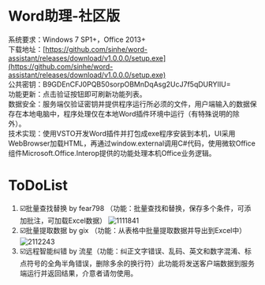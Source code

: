 # Word助理-社区版
系统要求：Windows 7 SP1+，Office 2013+  
下载地址：[https://github.com/sinhe/word-assistant/releases/download/v1.0.0.0/setup.exe](https://github.com/sinhe/word-assistant/releases/download/v1.0.0.0/setup.exe)  
公共密钥：B9GDEnCFJ0PQB50sorpOBMnDqAsg2UcJ7f5qDURYIIU=  
功能更新：点击验证按钮即可刷新功能列表。  
数据安全：服务端仅验证密钥并提供程序运行所必须的文件，用户端输入的数据保存在本地电脑中，程序处理仅在本地Word插件环境中运行（有特殊说明的除外）。  
技术实现：使用VSTO开发Word插件并打包成exe程序安装到本机，UI采用WebBrowser加载HTML，再通过window.external调用C#代码，使用微软Office组件Microsoft.Office.Interop提供的功能处理本机Office业务逻辑。  
# ToDoList
1. ☑️批量查找替换 by fear798 （功能：批量查找和替换，保存多个条件，可添加批注，可加载Excel数据）
![1111841](https://github.com/user-attachments/assets/3f81b02c-a6af-40de-bbbd-ffd9cc35e002)
2. ☑️批量提取数据 by gix （功能：从表格中批量提取数据并导出到Excel中）
![2112243](https://github.com/user-attachments/assets/4cbc90db-ac28-46a2-b917-abc5482dc626)
3. ☑️远程智能纠错 by 流星（功能：纠正文字错误、乱码、英文和数字混淆、标点符号的全角半角错误，删除多余的换行符）此功能将发送客户端数据到服务端运行并返回结果，介意者请勿使用。
